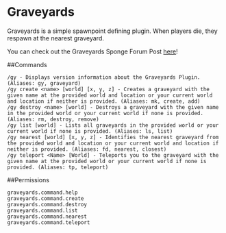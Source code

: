 # Graveyards
Graveyards is a simple spawnpoint defining plugin. When players die, they respawn at the nearest graveyard.

You can check out the Graveyards Sponge Forum Post [here](https://forums.spongepowered.org/t/wip-graveyards-v0-1-0-pre-defined-spawnpoints-for-players/9575 "Graveyards Sponge Forum Post")!
 
##Commands
```
/gy - Displays version information about the Graveyards Plugin. (Aliases: gy, graveyard)
/gy create <name> [world] [x, y, z] - Creates a graveyard with the given name at the provided world and location or your current world and location if neither is provided. (Aliases: mk, create, add)
/gy destroy <name> [world] - Destroys a graveyard with the given name in the provided world or your current world if none is provided. (Aliases: rm, destroy, remove)
/gy list [world] - Lists all graveyards in the provided world or your current world if none is provided. (Aliases: ls, list)
/gy nearest [world] [x, y, z] - Identifies the nearest graveyard from the provided world and location or your current world and location if neither is provided. (Aliases: fd, nearest, closest)
/gy teleport <Name> [World] - Teleports you to the graveyard with the given name at the provided world or your current world if none is provided. (Aliases: tp, teleport)
```

##Permissions
```
graveyards.command.help
graveyards.command.create
graveyards.command.destroy
graveyards.command.list
graveyards.command.nearest
graveyards.command.teleport
```
